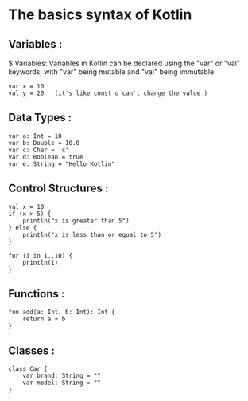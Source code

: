 # The basics syntax of Kotlin
## Variables :
 $ Variables: Variables in Kotlin can be declared using the "var" or "val" keywords, with "var" being    mutable and "val" being immutable.  

    var x = 10
    val y = 20   (it's like const u can't change the value )

## Data Types :
    var a: Int = 10
    var b: Double = 10.0
    var c: Char = 'c'
    var d: Boolean = true
    var e: String = "Hello Kotlin"

## Control Structures :
    val x = 10
    if (x > 5) {
        println("x is greater than 5")
    } else {
        println("x is less than or equal to 5")
    }

    for (i in 1..10) {
        println(i)
    } 

## Functions :
    fun add(a: Int, b: Int): Int {
        return a + b
    } 

## Classes :
    class Car {
        var brand: String = ""
        var model: String = ""
    }